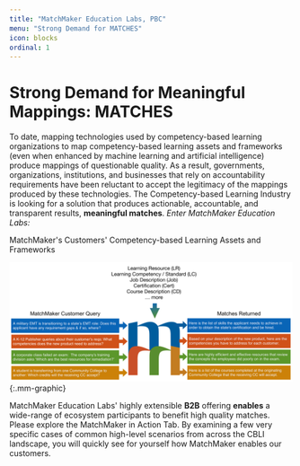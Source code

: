 ```yaml
---
title: "MatchMaker Education Labs, PBC"
menu: "Strong Demand for MATCHES"
icon: blocks
ordinal: 1
---
```

# Strong Demand for Meaningful Mappings: MATCHES

To date, mapping technologies used by competency-based learning organizations to map competency-based learning assets and frameworks (even when enhanced by machine learning and artificial intelligence) produce mappings of questionable quality. As a result, governments, organizations, institutions, and businesses that rely on accountability requirements have been reluctant to accept the legitimacy of the mappings produced by these technologies. The Competency-based Learning Industry is looking for a solution that produces actionable, accountable, and  transparent results, **meaningful matches**. *Enter MatchMaker Education Labs:*

<div class="mm-uc">MatchMaker's Customers' Competency-based Learning Assets and Frameworks</div>

![MatchMaker Function Diagram](/mmassets/Solution-1strongdemand.svg){:.mm-graphic}

MatchMaker Education Labs' highly extensible **B2B** offering **enables** a wide-range of ecosystem participants to benefit high quality matches. Please explore the MatchMaker in Action Tab. By examining a few very specific cases of common high-level scenarios from across the CBLI landscape, you will quickly see for yourself how MatchMaker enables our customers. 